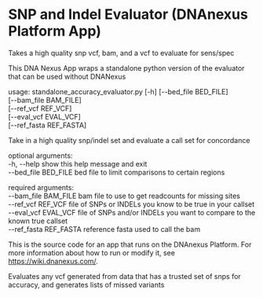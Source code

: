 <!-- dx-header -->
# SNP and Indel Evaluator (DNAnexus Platform App)

Takes a high quality snp vcf, bam, and a vcf to evaluate for sens/spec  
  
This DNA Nexus App wraps a standalone python version of the evaluator that can be used without DNANexus  
  
usage: standalone_accuracy_evaluator.py [-h] [--bed_file BED_FILE]  
[--bam_file BAM_FILE]  
[--ref_vcf REF_VCF]  
[--eval_vcf EVAL_VCF]  
[--ref_fasta REF_FASTA]  
  
Take in a high quality snp/indel set and evaluate a call set for concordance  
  
optional arguments:  
-h, --help            show this help message and exit  
--bed_file BED_FILE   bed file to limit comparisons to certain regions  

required arguments:  
--bam_file BAM_FILE   bam file to use to get readcounts for missing sites  
--ref_vcf REF_VCF     file of SNPs or INDELs you know to be true in your callset  
--eval_vcf EVAL_VCF   file of SNPs and/or INDELs you want to compare to the known true callset  
--ref_fasta REF_FASTA  reference fasta used to call the bam  
  


This is the source code for an app that runs on the DNAnexus Platform.
For more information about how to run or modify it, see
https://wiki.dnanexus.com/.
<!-- /dx-header -->

Evaluates any vcf generated from data that has a trusted set of snps for accuracy, and generates lists of missed variants

<!--
TODO: This app directory was automatically generated by dx-app-wizard;
please edit this Readme.md file to include essential documentation about
your app that would be helpful to users. (Also see the
    Readme.developer.md.) Once you're done, you can remove these TODO
comments.

For more info, see https://wiki.dnanexus.com/Developer-Portal.
-->
